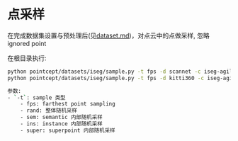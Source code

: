 # 点采样

在完成数据集设置与预处理后(见[dataset.md](./dataset.md))，对点云中的点做采样, 忽略 ignored point

在根目录执行:

```bash
python pointcept/datasets/iseg/sample.py -t fps -d scannet -c iseg-agile3d-v1m1 -n 100
python pointcept/datasets/iseg/sample.py -t fps -d kitti360 -c iseg-agile3d-v1m1 -n 100

参数:
- `-t`: sample 类型
    - fps: farthest point sampling
    - rand: 整体随机采样
    - sem: semantic 内部随机采样
    - ins: instance 内部随机采样
    - super: superpoint 内部随机采样